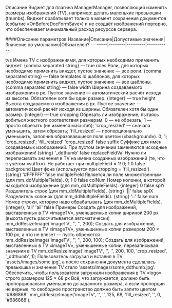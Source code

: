 Описание
Виджет для плагина ManagerManager, позволяющий изменять размеры изображений (TV), например: делать маленькие превьюшки (thumbs).
Виджет срабатывает только в момент сохранения документов (событие «OnBeforeDocFormSave») и не создаёт изображений повторно, что обеспечивает минимальный расход ресурсов сервера.

####Описание параметров
Название|Описание|Допустимые значения|Значение по умолчанию|Обязателен?
--------|--------|---------|-----------

tvs	Имена TV с изображениями, для которых необходимо применить виджет.	{comma separated string}	—	true
roles	Роли, для которых необходимо применить виждет, пустое значение — все роли.	{comma separated string}	—	false
templates	Id шаблонов, для которых необходимо применить виджет, пустое значение — все шаблоны.	{comma separated string}	—	false
width	Ширина создаваемого изображения в px. Пустое значение — автоматический расчёт исходя из высоты. Обязателен хотя бы один размер.	{integer}	—	true
height	Высота создаваемого изображения в px. Пустое значение — автоматический расчёт исходя из ширины. Обязателен хотя бы один размер.	{integer}	—	true
cropping	Обрезать ли изображение, пытаясь добиться жесткого соответствия размерам. 0 — не обрезать; 1 — просто обрезать (не изменяя масштаб); 'crop_resized' — сначала уменьшить, затем обрезать; 'fill_resized' — пропорционально уменьшить, заполнив образовавшиеся поля цветом («background»).	0; 1; 'crop_resized'; 'fill_resized'	'crop_resized'	false
suffix	Суффикс для имен создаваемых изображений. При пустом значении заменяются исходные изображения!	{string}	'_ddthumb'	false
replaceFieldVal	Нужно ли переписывать значения в TV на имена созданных изображений (те, что с учётом «suffix»). Не работает при multipleField = 1!	0; 1	0	false
background	Цвет фона (используется при cropping = 'fill_resized').	{string}	'#FFFFFF'	false
multipleField	Является ли поле множественным (для mm_ddMultipleFields).	0; 1	0	false
colNum	Номер колонки, в которой находится изображение (для mm_ddMultipleFields).	{integer}	0	false
splY	Разделитель строк (для mm_ddMultipleFields).	{string}	'||'	false
splX	Разделитель колонок (для mm_ddMultipleFields).	{string}	'::'	false
num	Номер строки, которую надо обрабатывать (для mm_ddMultipleFields).	{integer}; 'all'	'all'	false
Примеры
Создать для изображений, выставленных в TV «imageTV», уменьшенные копии шириной 200 px (высота пусть рассчитывается автоматически)
mm_ddResizeImage('imageTV', '', '', 200);
Создать для изображений, выставленных в TV «imageTV», уменьшенные копии размером 200 × 100 px, а что не влезет — пусть обрежется
mm_ddResizeImage('imageTV', '', '', 200, 100);
Создать для изображений, выставленных в TV «imageTV», уменьшенные копии, перезаписывая значения в TV
mm_ddResizeImage('imageTV', '', '', 200, 100, 'crop_resized', '_ddthumb', 1);
Пользователь загрузил и вставил в TV 'assets/images/some.jpg', а после сохранения документа сделалась превьюшка и значение TV стало 'assets/images/some_ddthumb.jpg'.
Обеспечить, чтобы пользователи загружали изображения в TV «logo» строго размером 125 × 68 px
Всё, что загружается, должно быть пропорционально уменьшено до заданного размера, а если пропорции не верные, то свободное пространство должно быть залито цветом '#686868'.
mm_ddResizeImage('imageTV', '', '', 125, 68, 'fill_resized', '', 0, '#686868');
